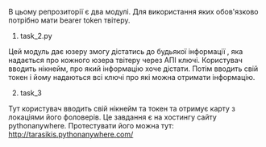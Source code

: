 В цьому репрозиторії є два модулі.
Для використання яких обов'язково потрібно мати bearer token твітеру.

1) task_2.py

Цей модуль дає юзеру змогу дістатись до будьякої інформації , яка надається про кожного юзера твітеру через АПІ ключі.
Користувач вводить нікнейм, про який інформацію хоче дістати. 
Потім вводить свій токен і йому надаються всі ключі про які можна отримати інформацію.

2) task_3

Тут користувач вводить свій нікнейм та токен та отримує карту з локаціями його фоловерів.
Це завдання є на хостингу сайту pythonanywhere. 
Протестувати його можна тут: http://tarasikis.pythonanywhere.com/
